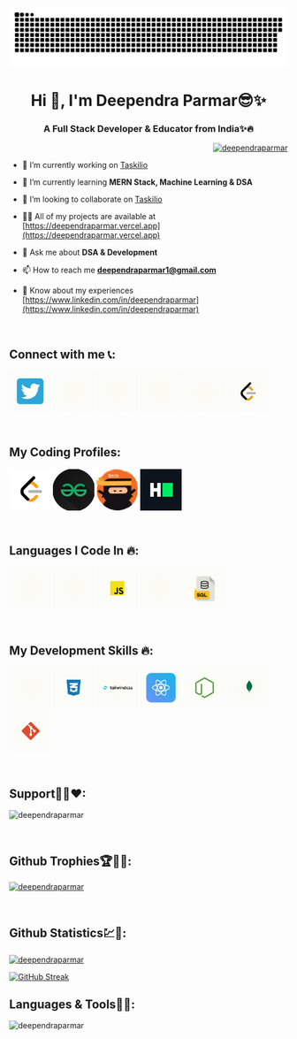 <p align="center">
 <img width="1000" src="./github-snake.svg" alt="snake"/>
</p>

<h1 align="center">Hi 👋, I'm Deependra Parmar😎✨</h1>
<h3 align="center">A Full Stack Developer & Educator from India✨🔥</h3>


<p align="right"><a href="https://github.com/DeependraParmar"><img src="https://komarev.com/ghpvc/?username=deependraparmar&label=Profile%20views&color=blue&style=flat" alt="deependraparmar" /> </a></p>


- 🔭 I’m currently working on [Taskilio](https://www.github.com/DeependraParmar/Taskilio.git)

- 🌱 I’m currently learning **MERN Stack, Machine Learning & DSA**

- 👯 I’m looking to collaborate on [Taskilio](https://www.github.com/DeependraParmar/Taskilio.git)

- 👨‍💻 All of my projects are available at [https://deependraparmar.vercel.app](https://deependraparmar.vercel.app)

- 💬 Ask me about **DSA & Development**

- 📫 How to reach me **deependraparmar1@gmail.com**

- 📄 Know about my experiences [https://www.linkedin.com/in/deependraparmar](https://www.linkedin.com/in/deependraparmar)

<br>
<h2 align="left">Connect with me 📞:</h2>
<p align="left">
<kbd><a href="https://twitter.com/_deependra05" target="blank"><img align="center" src="assets/social/twitter.gif" alt="_deependra05" height="75" width="75" /></a></kbd>
<kbd><a href="https://linkedin.com/in/deependraparmar" target="blank"><img align="center" src="assets/social/linkedin.gif" alt="_deependra05" height="75" width="75" /></a></kbd>
<kbd><a href="https://instagram.com/_deependra.parmar" target="blank"><img align="center" src="assets/social/instagram.gif" alt="_deependra05" height="75" width="75" /></a></kbd>
<kbd><a href="https://deependraparmar.vercel.app/" target="blank"><img align="center" src="assets/social/website.gif" alt="_deependra05" height="75" width="75" /></a></kbd>
<kbd><a href="https://learnlogics.page.link/RtQw" target="blank"><img align="center" src="assets/social/youtube.gif" alt="_deependra05" height="75" width="75" /></a></kbd>
<kbd><a href="https://leetcode.com/u/deependraparmar" target="blank"><img align="center" src="assets/social/leetcode.gif" alt="_deependra05" height="75" width="75" /></a></kbd>
</p><br>

<h2 align="left">My Coding Profiles:</h2>
<p align="left">
<kbd><a href="https://leetcode.com/u/deependraparmar" target="blank"><img align="center" src="https://github.com/DeependraParmar/Deependra-Parmar-Portfolio/blob/master/src/assets/leetcode.png" alt="_deependra05" height="75" width="75" /></a></kbd>
<kbd><a href="https://geeksforgeeks.org/user/deependraparmar1" target="blank"><img align="center" src="https://github.com/DeependraParmar/Deependra-Parmar-Portfolio/blob/master/src/assets/gfg.png" alt="_deependra05" height="75" width="75" /></a></kbd>
<kbd><a href="https://naukri.com/code360/profile/deependraparmar" target="blank"><img align="center" src="https://github.com/DeependraParmar/Deependra-Parmar-Portfolio/blob/master/src/assets/cn.png" alt="_deependra05" height="75" width="75" /></a></kbd>
<kbd><a href="https://hackerrank.com/profile/deependraparmar1" target="blank"><img align="center" src="https://github.com/DeependraParmar/Deependra-Parmar-Portfolio/blob/master/src/assets/hackerrank.png" alt="_deependra05" height="75" width="75" /></a></kbd>
</p><br>

<h2 align="left">Languages I Code In 🔥:</h2>
<p align="left">
<kbd><img src="assets/languages/cpp.gif" width="75" height="75" /></kbd>
<kbd><img src="assets/languages/java.gif" width="75" height="75" /></kbd>
<kbd><img src="assets/languages/js.gif" width="75" height="75" /></kbd>
<kbd><img src="assets/languages/ts.gif" width="75" height="75" /></kbd>
<kbd><img src="assets/languages/sql.gif" width="75" height="75" /></kbd>

</p> <br>

<h2 align="left">My Development Skills 🔥:</h2>
<p align="left">
<kbd><img src="assets/dev/html.gif" width="75" height="75" /></kbd>
<kbd><img src="assets/dev/css.gif" width="75" height="75" /></kbd>
<kbd><img src="assets/dev/tailwindcss.gif" width="75" height="75" /></kbd>
<kbd><img src="assets/dev/react.gif" width="75" height="75" /></kbd>
<kbd><img src="assets/dev/nodejs.gif" width="75" height="75" /></kbd>
<kbd><img src="assets/dev/mongodb.gif" width="75" height="75" /></kbd>
<kbd><img src="assets/dev/git.gif" width="75" height="75" /></kbd>

</p> <br>

<p align="left">
  <h2 align="left">Support💁‍♂️♥:</h2>
<p><a href="https://www.buymeacoffee.com/deependraparmar"> <img align="left" src="https://cdn.buymeacoffee.com/buttons/v2/default-yellow.png" height="50" width="210" alt="deependraparmar" /></a></p> <br>
</p><br>

<p align="left">
  <h2 align="left">Github Trophies🏆🌟✨:</h2>
<p align="left"> <a href="https://github.com/DeependraParmar"><img src="https://github-profile-trophy.vercel.app/?username=deependraparmar&theme=tokyonight&margin-w=10" alt="deependraparmar" /></a> </p><br><be>
</p>


<h2 align="left">Github Statistics💹🤵: </h2>
<p><a href="https://github.com/DeependraParmar"><img align="center" src="https://github-readme-stats.vercel.app/api?username=deependraparmar&rank_icon=github&show_icons=true&theme=nightowl&locale=en" alt="deependraparmar" /></a></p>

[![GitHub Streak](https://github-readme-streak-stats.herokuapp.com?user=DeependraParmar&theme=nightowl&date_format=j%20M%5B%20Y%5D&card_width=600)](https://github.com/DeependraParmar)
<!--[![GitHub Streak](https://streak-stats.demolab.com/user=DeependraParmar&theme=nightowl&date_format=j%20M%5B%20Y%5D&card_width=600)](https://github.com/DeependraParmar)-->

<h2 align="left">Languages & Tools🚗🎉: </h2>
<p><a href="https://github.com/DeependraParmar"><img align="left" src="https://github-readme-stats.vercel.app/api/top-langs?username=deependraparmar&theme=nightowl&show_icons=true&locale=en&layout=compact&card_width=350&hide=jupyter%20notebook" alt="deependraparmar" /></a></p>




